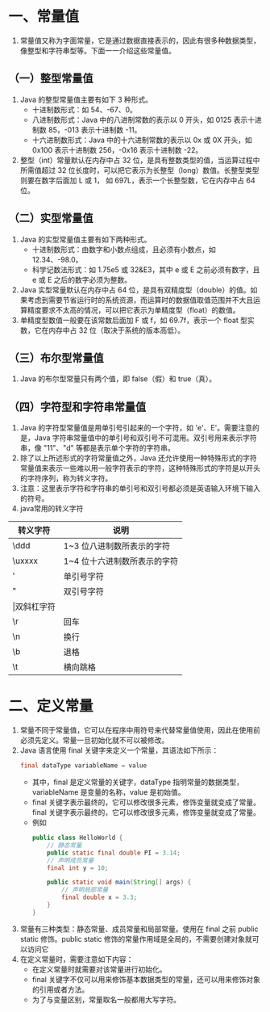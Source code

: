 # 一、常量值
1. 常量值又称为字面常量，它是通过数据直接表示的，因此有很多种数据类型，像整型和字符串型等。下面一一介绍这些常量值。
## （一）整型常量值
1. Java 的整型常量值主要有如下 3 种形式。
	- 十进制数形式：如 54、-67、0。
	- 八进制数形式：Java 中的八进制常数的表示以 0 开头，如 0125 表示十进制数 85，-013 表示十进制数 -11。
	- 十六进制数形式：Java 中的十六进制常数的表示以 0x 或 0X 开头，如 0x100 表示十进制数 256，-0x16 表示十进制数 -22。
2. 整型（int）常量默认在内存中占 32 位，是具有整数类型的值，当运算过程中所需值超过 32 位长度时，可以把它表示为长整型（long）数值。长整型类型则要在数字后面加 L 或 1， 如 697L，表示一个长整型数，它在内存中占 64 位。
## （二）实型常量值
1. Java 的实型常量值主要有如下两种形式。
	- 十进制数形式：由数字和小数点组成，且必须有小数点，如 12.34、-98.0。
	- 科学记数法形式：如 1.75e5 或 32&E3，其中 e 或 E 之前必须有数字，且 e 或 E 之后的数字必须为整数。
2. Java 实型常量默认在内存中占 64 位，是具有双精度型（double）的值。如果考虑到需要节省运行时的系统资源，而运算时的数据值取值范围并不大且运算精度要求不太高的情况，可以把它表示为单精度型（float）的数值。  
3. 单精度型数值一般要在该常数后面加 F 或 f，如 69.7f，表示一个 float 型实数，它在内存中占 32 位（取决于系统的版本高低）。
## （三）布尔型常量值
1. Java 的布尔型常量只有两个值，即 false（假）和 true（真）。
## （四）字符型和字符串常量值
1. Java 的字符型常量值是用单引号引起来的一个字符，如 'e'、E'。需要注意的是，Java 字符串常量值中的单引号和双引号不可混用。双引号用来表示字符串，像 "11"、"d" 等都是表示单个字符的字符串。  
2. 除了以上所述形式的字符常量值之外，Java 还允许使用一种特殊形式的字符常量值来表示一些难以用一般字符表示的字符，这种特殊形式的字符是以开头的字符序列，称为转义字符。  
3. 注意：这里表示字符和字符串的单引号和双引号都必须是英语输入环境下输入的符号。
4. java常用的转义字符

|转义字符|说明|
|---|---|
|\ddd|1~3 位八进制数所表示的字符|
|\uxxxx|1~4 位十六进制数所表示的字符|
|\'|单引号字符|
|\"|双引号字符|
|\\|双斜杠字符|
|\r|回车|
|\n|换行|
|\b|退格|
|\t|横向跳格|
# 二、定义常量
1. 常量不同于常量值，它可以在程序中用符号来代替常量值使用，因此在使用前必须先定义。常量一旦初始化就不可以被修改。
2. Java 语言使用 final 关键字来定义一个常量，其语法如下所示：
	``` Java
	final dataType variableName = value
	```
	- 其中，final 是定义常量的关键字，dataType 指明常量的数据类型，variableName 是变量的名称，value 是初始值。
	- final 关键字表示最终的，它可以修改很多元素，修饰变量就变成了常量。final 关键字表示最终的，它可以修改很多元素，修饰变量就变成了常量。
	- 例如
		``` Java
		public class HelloWorld {
		    // 静态常量
		    public static final double PI = 3.14;
		    // 声明成员常量
		    final int y = 10;
		
		    public static void main(String[] args) {
		        // 声明局部常量
		        final double x = 3.3;
		    }
		}
		```
3. 常量有三种类型：静态常量、成员常量和局部常量。使用在 final 之前 public static 修饰。public static 修饰的常量作用域是全局的，不需要创建对象就可以访问它
4. 在定义常量时，需要注意如下内容：
	- 在定义常量时就需要对该常量进行初始化。
	- final 关键字不仅可以用来修饰基本数据类型的常量，还可以用来修饰对象的引用或者方法。
	- 为了与变量区别，常量取名一般都用大写字符。